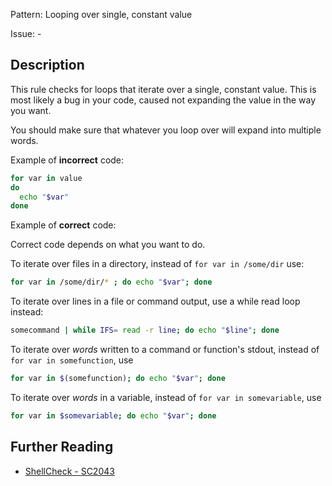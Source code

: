 Pattern: Looping over single, constant value

Issue: -

## Description

This rule checks for loops that iterate over a single, constant value. This is most likely a bug in your code, caused not expanding the value in the way you want.

You should make sure that whatever you loop over will expand into multiple words.

Example of **incorrect** code:

```sh
for var in value
do
  echo "$var"
done
```

Example of **correct** code:

Correct code depends on what you want to do.

To iterate over files in a directory, instead of `for var in /some/dir` use:

```sh
for var in /some/dir/* ; do echo "$var"; done
```

To iterate over lines in a file or command output, use a while read loop instead:

```sh
somecommand | while IFS= read -r line; do echo "$line"; done
```

To iterate over *words* written to a command or function's stdout, instead of `for var in somefunction`, use

```sh
for var in $(somefunction); do echo "$var"; done
```

To iterate over *words* in a variable, instead of  `for var in somevariable`, use

```sh
for var in $somevariable; do echo "$var"; done
```

## Further Reading

* [ShellCheck - SC2043](https://github.com/koalaman/shellcheck/wiki/SC2043)
